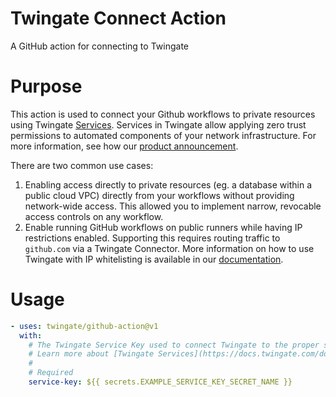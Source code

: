 # Twingate Connect Action
A GitHub action for connecting to Twingate

# Purpose
This action is used to connect your Github workflows to private resources using Twingate [Services](https://docs.twingate.com/docs/services). Services in Twingate allow applying zero trust permissions to automated components of your network infrastructure. For more information, see how our [product announcement](https://www.twingate.com/blog/ztna-infra-automation/).

There are two common use cases:
1. Enabling access directly to private resources (eg. a database within a public cloud VPC) directly from your workflows without providing network-wide access. This allowed you to implement narrow, revocable access controls on any workflow. 
2. Enable running GitHub workflows on public runners while having IP restrictions enabled. Supporting this requires routing traffic to `github.com` via a Twingate Connector. More information on how to use Twingate with IP whitelisting is available in our [documentation](https://docs.twingate.com/docs/saas-app-gating).

# Usage
```yaml
- uses: twingate/github-action@v1
  with:
    # The Twingate Service Key used to connect Twingate to the proper service
    # Learn more about [Twingate Services](https://docs.twingate.com/docs/services)
    #
    # Required
    service-key: ${{ secrets.EXAMPLE_SERVICE_KEY_SECRET_NAME }}
```
